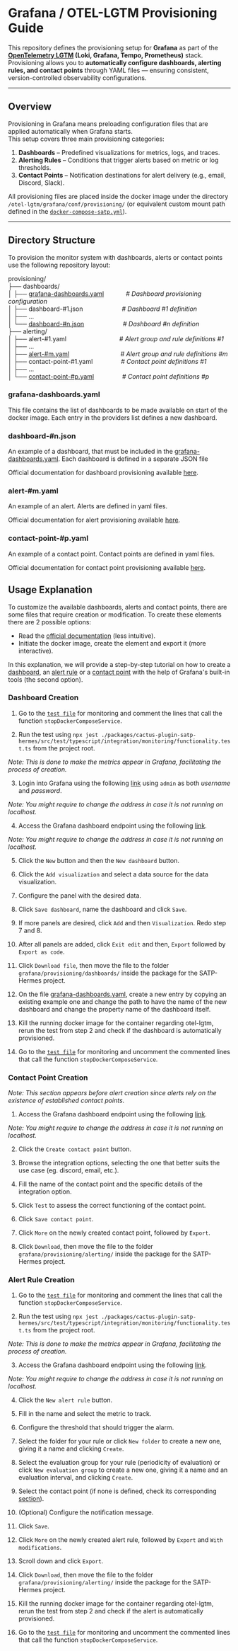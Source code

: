 # Grafana / OTEL-LGTM Provisioning Guide

This repository defines the provisioning setup for **Grafana** as part of the **[OpenTelemetry LGTM](https://hub.docker.com/r/grafana/otel-lgtm) (Loki, Grafana, Tempo, Prometheus)** stack.  
Provisioning allows you to **automatically configure dashboards, alerting rules, and contact points** through YAML files — ensuring consistent, version-controlled observability configurations.

---

## Overview

Provisioning in Grafana means preloading configuration files that are applied automatically when Grafana starts.  
This setup covers three main provisioning categories:

1. **Dashboards** – Predefined visualizations for metrics, logs, and traces.
2. **Alerting Rules** – Conditions that trigger alerts based on metric or log thresholds.
3. **Contact Points** – Notification destinations for alert delivery (e.g., email, Discord, Slack).

All provisioning files are placed inside the docker image under the directory `/otel-lgtm/grafana/conf/provisioning/` (or equivalent custom mount path defined in the [`docker-compose-satp.yml`](../docker-compose-satp.yml)).

---

## Directory Structure

To provision the monitor system with dashboards, alerts or contact points use the following repository layout:

provisioning/<br>
├── dashboards/<br>
│ ├── [grafana-dashboards.yaml](#grafana-dashboardsyaml) &emsp;&emsp;&emsp;&nbsp;*# Dashboard provisioning configuration*<br>
│ ├── dashboard-#1.json &emsp;&emsp;&emsp;&emsp;&emsp;&emsp;*# Dashboard #1 definition*<br>
│ ├── ...<br>
│ └── [dashboard-#n.json](#dashboard-njson) &emsp;&emsp;&emsp;&emsp;&emsp;&emsp;*# Dashboard #n definition*<br>
├── alerting/<br>
│ ├── alert-#1.yaml &emsp;&emsp;&emsp;&emsp;&emsp;&emsp;&emsp;&emsp;&nbsp;*# Alert group and rule definitions #1*<br>
│ ├── ...<br>
│ ├── [alert-#m.yaml](#alert-myaml) &emsp;&emsp;&emsp;&emsp;&emsp;&emsp;&emsp;&emsp;*# Alert group and rule definitions #m*<br>
│ ├── contact-point-#1.yaml &emsp;&emsp;&emsp;&emsp;&nbsp;*# Contact point definitions #1*<br>
│ ├── ...<br>
│ └── [contact-point-#p.yaml](#contact-point-pyaml) &emsp;&emsp;&emsp;&emsp;&nbsp;*# Contact point definitions #p*<br>

### grafana-dashboards.yaml

This file contains the list of dashboards to be made available on start of the docker image. Each entry in the providers list defines a new dashboard.

### dashboard-#n.json

An example of a dashboard, that must be included in the [grafana-dashboards.yaml](#grafana-dashboardsyaml). Each dashboard is defined in a separate JSON file

Official documentation for dashboard provisioning available [here](https://grafana.com/docs/grafana/latest/administration/provisioning/#dashboards).

### alert-#m.yaml

An example of an alert. Alerts are defined in yaml files.

Official documentation for alert provisioning available [here](https://grafana.com/docs/grafana/latest/alerting/set-up/provision-alerting-resources/file-provisioning/#import-alert-rules).

### contact-point-#p.yaml

An example of a contact point. Contact points are defined in yaml files.

Official documentation for contact point provisioning available [here](https://grafana.com/docs/grafana/latest/alerting/set-up/provision-alerting-resources/file-provisioning/#import-contact-points).

## Usage Explanation

To customize the available dashboards, alerts and contact points, there are some files that require creation or modification. To create these elements there are 2 possible options:

- Read the [official documentation](https://grafana.com/docs/grafana/latest/) (less intuitive).
- Initiate the docker image, create the element and export it (more interactive).

In this explanation, we will provide a step-by-step tutorial on how to create a [dashboard](#dashboard-creation), an [alert rule](#alert-rule-creation) or a [contact point](#contact-point-creation) with the help of Grafana's built-in tools (the second option).

### Dashboard Creation

1. Go to the [`test file`](../src/test/typescript/integration/monitoring/functionality.test.ts) for monitoring and comment the lines that call the function `stopDockerComposeService`.

2. Run the test using `npx jest ./packages/cactus-plugin-satp-hermes/src/test/typescript/integration/monitoring/functionality.test.ts` from the project root.

*Note: This is done to make the metrics appear in Grafana, facilitating the process of creation.*

3. Login into Grafana using the following [link](http://localhost:3000/login) using `admin` as both *username* and *password*.

*Note: You might require to change the address in case it is not running on localhost.*

4. Access the Grafana dashboard endpoint using the following [link](http://localhost:3000/dashboards).

*Note: You might require to change the address in case it is not running on localhost.*

5. Click the `New` button and then the `New dashboard` button.

6. Click the `Add visualization` and select a data source for the data visualization.

7. Configure the panel with the desired data.

8. Click `Save dashboard`, name the dashboard and click `Save`.

9. If more panels are desired, click `Add` and then `Visualization`. Redo step 7 and 8.

10. After all panels are added, click `Exit edit` and then, `Export` followed by `Export as code`.

11. Click `Download file`, then move the file to the folder `grafana/provisioning/dashboards/` inside the package for the SATP-Hermes project.

12. On the file [grafana-dashboards.yaml](./provisioning/dashboards/grafana-dashboards.yaml), create a new entry by copying an existing example one and change the path to have the name of the new dashboard and change the property name of the dashboard itself.

13. Kill the running docker image for the container regarding otel-lgtm, rerun the test from step 2 and check if the dashboard is automatically provisioned.

14. Go to the [`test file`](../src/test/typescript/integration/monitoring/functionality.test.ts) for monitoring and uncomment the commented lines that call the function `stopDockerComposeService`.

### Contact Point Creation

*Note: This section appears before alert creation since alerts rely on the existence of established contact points.*

1. Access the Grafana dashboard endpoint using the following [link](http://localhost:3000/alerting/notifications).

*Note: You might require to change the address in case it is not running on localhost.*

2. Click the `Create contact point` button.

3. Browse the integration options, selecting the one that better suits the use case (eg. discord, email, etc.).

4. Fill the name of the contact point and the specific details of the integration option.

5. Click `Test` to assess the correct functioning of the contact point.

6. Click `Save contact point`.

7. Click `More` on the newly created contact point, followed by `Export`.

8. Click `Download`, then move the file to the folder `grafana/provisioning/alerting/` inside the package for the SATP-Hermes project.

### Alert Rule Creation

1. Go to the [`test file`](../src/test/typescript/integration/monitoring/functionality.test.ts) for monitoring and comment the lines that call the function `stopDockerComposeService`.

2. Run the test using `npx jest ./packages/cactus-plugin-satp-hermes/src/test/typescript/integration/monitoring/functionality.test.ts` from the project root.

*Note: This is done to make the metrics appear in Grafana, facilitating the process of creation.*

3. Access the Grafana dashboard endpoint using the following [link](http://localhost:3000/alerting/list).

*Note: You might require to change the address in case it is not running on localhost.*

4. Click the `New alert rule` button.

5. Fill in the name and select the metric to track.

6. Configure the threshold that should trigger the alarm.

7. Select the folder for your rule or click `New folder` to create a new one, giving it a name and clicking `Create`.

8. Select the evaluation group for your rule (periodicity of evaluation) or click `New evaluation group` to create a new one, giving it a name and an evaluation interval, and clicking `Create`.

9. Select the contact point (if none is defined, check its corresponding [section](#contact-point-creation)).

10. (Optional) Configure the notification message.

11. Click `Save`.

12. Click `More` on the newly created alert rule, followed by `Export` and `With modifications`.

13. Scroll down and click `Export`.

14. Click `Download`, then move the file to the folder `grafana/provisioning/alerting/` inside the package for the SATP-Hermes project.

15. Kill the running docker image for the container regarding otel-lgtm, rerun the test from step 2 and check if the alert is automatically provisioned.

16. Go to the [`test file`](../src/test/typescript/integration/monitoring/functionality.test.ts) for monitoring and uncomment the commented lines that call the function `stopDockerComposeService`.

